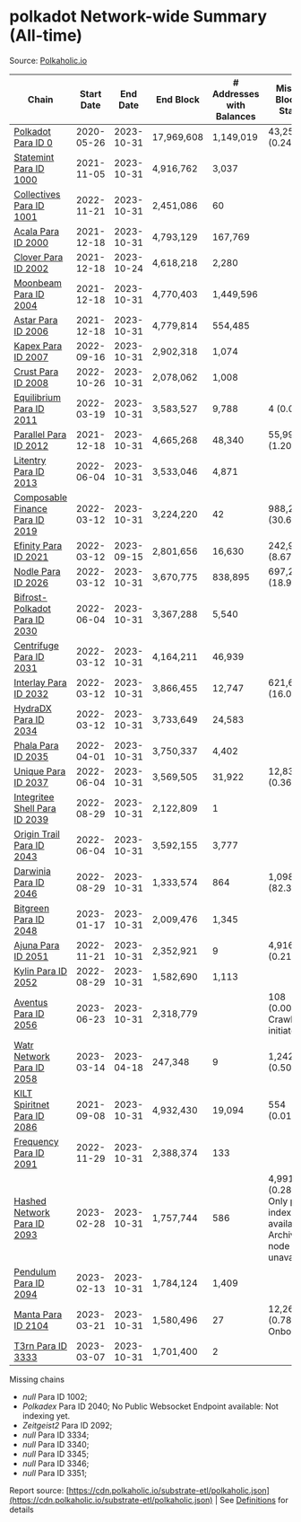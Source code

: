 # polkadot Network-wide Summary (All-time)

Source: [Polkaholic.io](https://polkaholic.io)


| Chain            | Start Date | End Date | End Block | # Addresses with Balances | Missing Blocks / Status |
| ---------------- | ---------- | ---------| --------- | ------------------------- | ----------------------- |
| [Polkadot Para ID 0](/polkadot/0-polkadot) | 2020-05-26 | 2023-10-31 | 17,969,608 |  1,149,019 | 43,256 (0.24%)  |
| [Statemint Para ID 1000](/polkadot/1000-statemint) | 2021-11-05 | 2023-10-31 | 4,916,762 |  3,037 |    |
| [Collectives Para ID 1001](/polkadot/1001-collectives) | 2022-11-21 | 2023-10-31 | 2,451,086 |  60 |    |
| [Acala Para ID 2000](/polkadot/2000-acala) | 2021-12-18 | 2023-10-31 | 4,793,129 |  167,769 |    |
| [Clover Para ID 2002](/polkadot/2002-clover) | 2021-12-18 | 2023-10-24 | 4,618,218 |  2,280 |    |
| [Moonbeam Para ID 2004](/polkadot/2004-moonbeam) | 2021-12-18 | 2023-10-31 | 4,770,403 |  1,449,596 |    |
| [Astar Para ID 2006](/polkadot/2006-astar) | 2021-12-18 | 2023-10-31 | 4,779,814 |  554,485 |    |
| [Kapex Para ID 2007](/polkadot/2007-kapex) | 2022-09-16 | 2023-10-31 | 2,902,318 |  1,074 |    |
| [Crust Para ID 2008](/polkadot/2008-crust) | 2022-10-26 | 2023-10-31 | 2,078,062 |  1,008 |    |
| [Equilibrium Para ID 2011](/polkadot/2011-equilibrium) | 2022-03-19 | 2023-10-31 | 3,583,527 |  9,788 | 4 (0.00%)  |
| [Parallel Para ID 2012](/polkadot/2012-parallel) | 2021-12-18 | 2023-10-31 | 4,665,268 |  48,340 | 55,999 (1.20%)  |
| [Litentry Para ID 2013](/polkadot/2013-litentry) | 2022-06-04 | 2023-10-31 | 3,533,046 |  4,871 |    |
| [Composable Finance Para ID 2019](/polkadot/2019-composable) | 2022-03-12 | 2023-10-31 | 3,224,220 |  42 | 988,228 (30.65%)  |
| [Efinity Para ID 2021](/polkadot/2021-efinity) | 2022-03-12 | 2023-09-15 | 2,801,656 |  16,630 | 242,949 (8.67%)  |
| [Nodle Para ID 2026](/polkadot/2026-nodle) | 2022-03-12 | 2023-10-31 | 3,670,775 |  838,895 | 697,249 (18.99%)  |
| [Bifrost-Polkadot Para ID 2030](/polkadot/2030-bifrost-dot) | 2022-06-04 | 2023-10-31 | 3,367,288 |  5,540 |    |
| [Centrifuge Para ID 2031](/polkadot/2031-centrifuge) | 2022-03-12 | 2023-10-31 | 4,164,211 |  46,939 |    |
| [Interlay Para ID 2032](/polkadot/2032-interlay) | 2022-03-12 | 2023-10-31 | 3,866,455 |  12,747 | 621,626 (16.08%)  |
| [HydraDX Para ID 2034](/polkadot/2034-hydradx) | 2022-03-12 | 2023-10-31 | 3,733,649 |  24,583 |    |
| [Phala Para ID 2035](/polkadot/2035-phala) | 2022-04-01 | 2023-10-31 | 3,750,337 |  4,402 |    |
| [Unique Para ID 2037](/polkadot/2037-unique) | 2022-06-04 | 2023-10-31 | 3,569,505 |  31,922 | 12,839 (0.36%)  |
| [Integritee Shell Para ID 2039](/polkadot/2039-integritee-shell) | 2022-08-29 | 2023-10-31 | 2,122,809 |  1 |    |
| [Origin Trail Para ID 2043](/polkadot/2043-origintrail) | 2022-06-04 | 2023-10-31 | 3,592,155 |  3,777 |    |
| [Darwinia Para ID 2046](/polkadot/2046-darwinia) | 2022-08-29 | 2023-10-31 | 1,333,574 |  864 | 1,098,047 (82.34%)  |
| [Bitgreen Para ID 2048](/polkadot/2048-bitgreen) | 2023-01-17 | 2023-10-31 | 2,009,476 |  1,345 |    |
| [Ajuna Para ID 2051](/polkadot/2051-ajuna) | 2022-11-21 | 2023-10-31 | 2,352,921 |  9 | 4,916 (0.21%)  |
| [Kylin Para ID 2052](/polkadot/2052-kylin) | 2022-08-29 | 2023-10-31 | 1,582,690 |  1,113 |    |
| [Aventus Para ID 2056](/polkadot/2056-aventus) | 2023-06-23 | 2023-10-31 | 2,318,779 |   | 108 (0.00%) Crawling initiated |
| [Watr Network Para ID 2058](/polkadot/2058-watr) | 2023-03-14 | 2023-04-18 | 247,348 |  9 | 1,242 (0.50%)  |
| [KILT Spiritnet Para ID 2086](/polkadot/2086-kilt) | 2021-09-08 | 2023-10-31 | 4,932,430 |  19,094 | 554 (0.01%)  |
| [Frequency Para ID 2091](/polkadot/2091-frequency) | 2022-11-29 | 2023-10-31 | 2,388,374 |  133 |    |
| [Hashed Network Para ID 2093](/polkadot/2093-hashed) | 2023-02-28 | 2023-10-31 | 1,757,744 |  586 | 4,991 (0.28%) Only partial index available: Archive node unavailable |
| [Pendulum Para ID 2094](/polkadot/2094-pendulum) | 2023-02-13 | 2023-10-31 | 1,784,124 |  1,409 |    |
| [Manta Para ID 2104](/polkadot/2104-manta) | 2023-03-21 | 2023-10-31 | 1,580,496 |  27 | 12,262 (0.78%) Onboarding |
| [T3rn Para ID 3333](/polkadot/3333-t3rn) | 2023-03-07 | 2023-10-31 | 1,701,400 |  2 |    |

Missing chains


* *null* Para ID 1002; 
* *Polkadex* Para ID 2040; No Public Websocket Endpoint available: Not indexing yet.
* *Zeitgeist2* Para ID 2092; 
* *null* Para ID 3334; 
* *null* Para ID 3340; 
* *null* Para ID 3345; 
* *null* Para ID 3346; 
* *null* Para ID 3351; 

Report source: [https://cdn.polkaholic.io/substrate-etl/polkaholic.json](https://cdn.polkaholic.io/substrate-etl/polkaholic.json) | See [Definitions](/DEFINITIONS.md) for details
